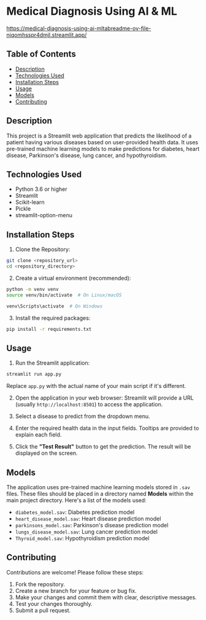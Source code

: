 # Medical Diagnosis Using AI & ML
https://medical-diagnosis-using-ai-mltabreadme-ov-file-njqomhsspr4dmjl.streamlit.app/
## Table of Contents
- [Description](#description)
- [Technologies Used](#technologies-used)
- [Installation Steps](#installation-steps)
- [Usage](#usage)
- [Models](#models)
- [Contributing](#contributing)

## Description
This project is a Streamlit web application that predicts the likelihood of a patient having various diseases based on user-provided health data. It uses pre-trained machine learning models to make predictions for diabetes, heart disease, Parkinson's disease, lung cancer, and hypothyroidism.

## Technologies Used
- Python 3.6 or higher
- Streamlit
- Scikit-learn
- Pickle
- streamlit-option-menu

## Installation Steps

1) Clone the Repository:
```bash
git clone <repository_url>
cd <repository_directory>
```

2) Create a virtual environment (recommended):
```bash
python -m venv venv
source venv/bin/activate  # On Linux/macOS

venv\Scripts\activate  # On Windows
```

3) Install the required packages:
```bash
pip install -r requirements.txt
```

## Usage

1) Run the Streamlit application:
```bash
streamlit run app.py
```
Replace `app.py` with the actual name of your main script if it's different.

2) Open the application in your web browser:
Streamlit will provide a URL (usually `http://localhost:8501`) to access the application.

3) Select a disease to predict from the dropdown menu.

4) Enter the required health data in the input fields. Tooltips are provided to explain each field.

5) Click the **"Test Result"** button to get the prediction. The result will be displayed on the screen.

## Models
The application uses pre-trained machine learning models stored in `.sav` files. These files should be placed in a directory named **Models** within the main project directory. Here's a list of the models used:

- `diabetes_model.sav`: Diabetes prediction model
- `heart_disease_model.sav`: Heart disease prediction model
- `parkinsons_model.sav`: Parkinson's disease prediction model
- `lungs_disease_model.sav`: Lung cancer prediction model
- `Thyroid_model.sav`: Hypothyroidism prediction model

## Contributing
Contributions are welcome! Please follow these steps:

1) Fork the repository.
2) Create a new branch for your feature or bug fix.
3) Make your changes and commit them with clear, descriptive messages.
4) Test your changes thoroughly.
5) Submit a pull request.
